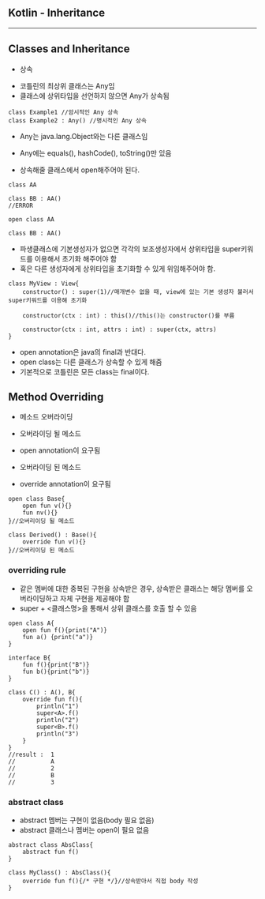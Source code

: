 ## Kotlin - Inheritance
<hr>

## Classes and Inheritance
* 상속
+ 코틀린의 최상위 클래스는 Any임
+ 클래스에 상위타입을 선언하지 않으면 Any가 상속됨

```
class Example1 //암시적인 Any 상속
class Example2 : Any() //명시적인 Any 상속
```

+ Any는 java.lang.Object와는 다른 클래스임
- Any에는 equals(), hashCode(), toString()만 있음

+ 상속해줄 클래스에서 open해주어야 된다.
```
class AA

class BB : AA()
//ERROR
```

```
open class AA

class BB : AA()
```

+ 파생클래스에 기본생성자가 없으면 각각의 보조생성자에서 상위타입을 super키워드를 이용해서 초기화 해주어야 함
+ 혹은 다른 생성자에게 상위타입을 초기화할 수 있게 위임해주어야 함.

```
class MyView : View{
    constructor() : super(1)//매개변수 없을 때, view에 있는 기본 생성자 불러서 super키워드를 이용해 초기화

    constructor(ctx : int) : this()//this()는 constructor()를 부름
    
    constructor(ctx : int, attrs : int) : super(ctx, attrs)
}
```
+ open annotation은 java의 final과 반대다.
+ open class는 다른 클래스가 상속할 수 있게 해줌
+ 기본적으로 코틀린은 모든 class는 final이다.

## Method Overriding

* 메소드 오버라이딩
+ 오버라이딩 될 메소드
- open annotation이 요구됨

+ 오버라이딩 된 메소드
- override annotation이 요구됨

```
open class Base{
    open fun v(){}
    fun nv(){}
}//오버리이딩 될 메소드

class Derived() : Base(){
    override fun v(){}
}//오버리이딩 된 메소드

```

### overriding rule
- 같은 멤버에 대한 중복된 구현을 상속받은 경우, 상속받은 클래스는 해당 멤버를 오버라이딩하고 자체 구현을 제공해야 함
- super + <클래스명>을 통해서 상위 클래스를 호출 할 수 있음

```
open class A{
    open fun f(){print("A")}
    fun a() {print("a")}
}
```

```
interface B{
    fun f(){print("B")}
    fun b(){print("b")}
}
```

```
class C() : A(), B{
    override fun f(){
        println("1")
        super<A>.f()
        println("2")
        super<B>.f()
        println("3")
    }
}
//result :  1
//          A
//          2
//          B
//          3
```

### abstract class

- abstract 멤버는 구현이 없음(body 필요 없음)
- abstract 클래스나 멤버는 open이 필요 없음

```
abstract class AbsClass{
    abstract fun f()
}

class MyClass() : AbsClass(){
    override fun f(){/* 구현 */}//상속받아서 직접 body 작성
}

```
